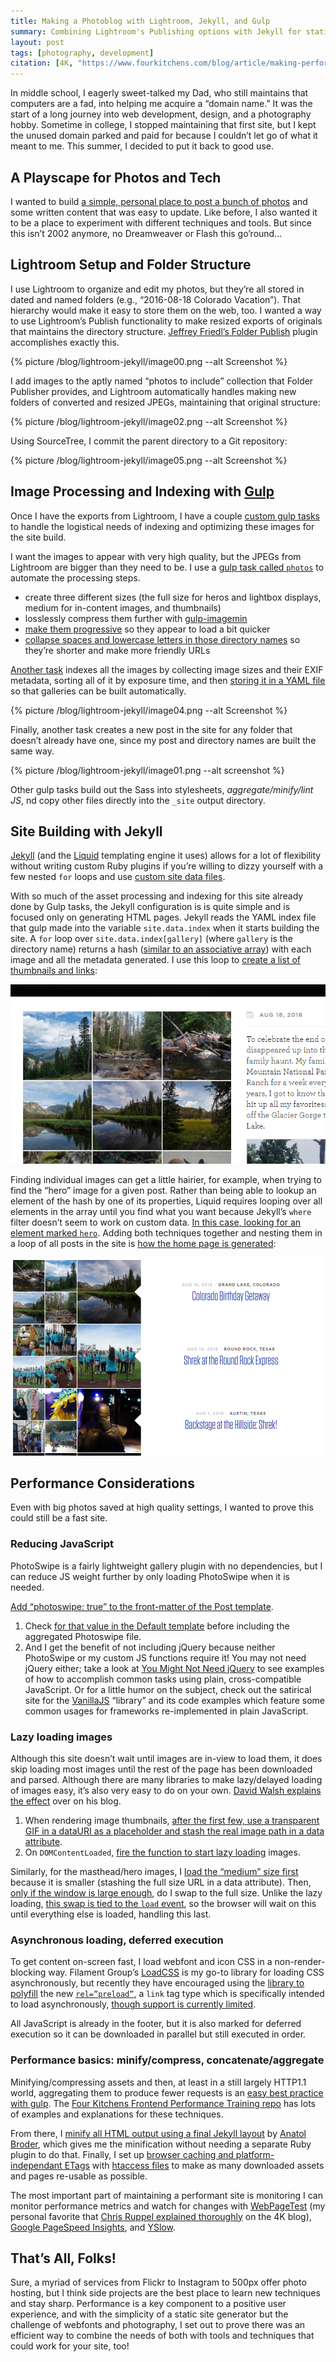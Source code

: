 ```yaml
---
title: Making a Photoblog with Lightroom, Jekyll, and Gulp
summary: Combining Lightroom's Publishing options with Jekyll for static site building for an easy, highly performant photoblog.
layout: post
tags: [photography, development]
citation: [4K, "https://www.fourkitchens.com/blog/article/making-performant-photoblog-lightroom-jekyll-and-gulp"]
---
```


In middle school, I eagerly sweet-talked my Dad, who still maintains that
computers are a fad, into helping me acquire a “domain name.” It was the start
of a long journey into web development, design, and a photography hobby.
Sometime in college, I stopped maintaining that first site, but I kept the
unused domain parked and paid for because I couldn’t let go of what it meant to
me. This summer, I decided to put it back to good use.

## A Playscape for Photos and Tech

I wanted to build
[a simple, personal place to post a bunch of photos](http://www.tsmithphotos.com/)
and some written content that was easy to update. Like before, I also wanted it
to be a place to experiment with different techniques and tools. But since this
isn’t 2002 anymore, no Dreamweaver or Flash this go’round…

## Lightroom Setup and Folder Structure

I use Lightroom to organize and edit my photos, but they’re all stored in dated
and named folders (e.g., “2016-08-18 Colorado Vacation”). That hierarchy would
make it easy to store them on the web, too. I wanted a way to use Lightroom’s
Publish functionality to make resized exports of originals that maintains the
directory structure.
[Jeffrey Friedl’s Folder Publish](http://regex.info/blog/lightroom-goodies/folder-publisher)
plugin accomplishes exactly this.

{% picture /blog/lightroom-jekyll/image00.png --alt Screenshot %}

I add images to the aptly named “photos to include” collection that Folder
Publisher provides, and Lightroom automatically handles making new folders of
converted and resized JPEGs, maintaining that original structure:

{% picture /blog/lightroom-jekyll/image02.png --alt Screenshot %}

Using SourceTree, I commit the parent directory to a Git repository:

{% picture /blog/lightroom-jekyll/image05.png --alt Screenshot %}

## Image Processing and Indexing with [Gulp](http://gulpjs.com/)

Once I have the exports from Lightroom, I have a couple [custom gulp tasks](https://github.com/tsmith512/tsmithphotos/blob/master/gulpfile.js) to
handle the logistical needs of indexing and optimizing these images for the site
build.

I want the images to appear with very high quality, but the JPEGs from Lightroom
are bigger than they need to be. I use a
[gulp task called `photos`](https://github.com/tsmith512/tsmithphotos/blob/master/gulpfile.js#L175-L200)
to automate the processing steps.

* create three different sizes (the full size for heros and lightbox displays,
  medium for in-content images, and thumbnails)
* losslessly compress them further with [gulp-imagemin](https://github.com/sindresorhus/gulp-imagemin)
* [make them progressive](http://blog.patrickmeenan.com/2013/06/progressive-jpegs-ftw.html)
  so they appear to load a bit quicker
* [collapse spaces and lowercase letters in those directory names](https://github.com/tsmith512/tsmithphotos/blob/master/gulpfile.js#L83)
  so they’re shorter and make more friendly URLs

[Another task](https://github.com/tsmith512/tsmithphotos/blob/master/gulpfile.js#L74-L173)
indexes all the images by collecting image sizes and their EXIF metadata,
sorting all of it by exposure time, and then
[storing it in a YAML file](https://github.com/tsmith512/tsmithphotos/blob/master/source/index.yml)
so that galleries can be built automatically.

{% picture /blog/lightroom-jekyll/image04.png --alt Screenshot %}

Finally, another task creates a new post in the site for any folder that doesn’t
already have one, since my post and directory names are built the same way.

{% picture /blog/lightroom-jekyll/image01.png --alt screenshot %}

Other gulp tasks build out the Sass into stylesheets, _aggregate/minify/lint JS_,
nd copy other files directly into the `_site` output directory.

## Site Building with Jekyll

[Jekyll](https://jekyllrb.com/) (and the [Liquid](https://shopify.github.io/liquid/)
templating engine it uses) allows for a lot of flexibility without writing
custom Ruby plugins if you’re willing to dizzy yourself with a few nested `for`
loops and use [custom site data files](https://jekyllrb.com/docs/datafiles/).

With so much of the asset processing and indexing for this site already done by
Gulp tasks, the Jekyll configuration is is quite simple and is focused only on
generating HTML pages. Jekyll reads the YAML index file that gulp made into the
variable `site.data.index` when it starts building the site. A `for` loop over
`site.data.index[gallery]` (where `gallery` is the directory name) returns a hash
([similar to an associative array](http://stackoverflow.com/questions/3134296/hash-tables-vs-associative-arrays))
with each image and all the metadata generated. I use this loop to
[create a list of thumbnails and links](https://github.com/tsmith512/tsmithphotos/blob/master/_layouts/post.html#L47-L61):

![](/assets/blog/lightroom-jekyll/image06.png)

Finding individual images can get a little hairier, for example, when trying to
find the “hero” image for a given post. Rather than being able to lookup an
element of the hash by one of its properties, Liquid requires looping over all
elements in the array until you find what you want because Jekyll’s `where`
filter doesn’t seem to work on custom data.
[In this case, looking for an element marked `hero`](https://github.com/tsmith512/tsmithphotos/blob/master/_layouts/post.html#L18-L34).
Adding both techniques together and nesting them in a loop of all posts in the site is
[how the home page is generated](https://github.com/tsmith512/tsmithphotos/blob/master/index.html):

![](/assets/blog/lightroom-jekyll/image03.png)

## Performance Considerations

Even with big photos saved at high quality settings, I wanted to prove this
could still be a fast site.

### Reducing JavaScript

PhotoSwipe is a fairly lightweight gallery plugin with no dependencies, but I
can reduce JS weight further by only loading PhotoSwipe when it is needed.

[Add “photoswipe: true” to the front-matter of the Post template](https://github.com/tsmith512/tsmithphotos/blob/master/_layouts/post.html#L3).

1. Check [for that value in the Default template](https://github.com/tsmith512/tsmithphotos/blob/master/_layouts/default.html#L23)
   before including the aggregated Photoswipe file.
2. And I get the benefit of not including jQuery because neither PhotoSwipe or
   my custom JS functions require it! You may not need jQuery either; take a
   look at [You Might Not Need jQuery](http://youmightnotneedjquery.com/) to see
   examples of how to accomplish common tasks using plain, cross-compatible
   JavaScript. Or for a little humor on the subject, check out the satirical
   site for the [VanillaJS](http://vanilla-js.com/) “library” and its code
   examples which feature some common usages for frameworks re-implemented in
   plain JavaScript.

### Lazy loading images

Although this site doesn’t wait until images are in-view to load them, it does
skip loading most images until the rest of the page has been downloaded and
parsed. Although there are many libraries to make lazy/delayed loading of images
easy, it’s also very easy to do on your own.
[David Walsh explains the effect](https://davidwalsh.name/lazyload-image-fade)
over on his blog.

1. When rendering image thumbnails,
   [after the first few, use a transparent GIF in a dataURI as a placeholder and stash the real image path in a data attribute](https://github.com/tsmith512/tsmithphotos/blob/master/_layouts/post.html#L54-L58).
2. On `DOMContentLoaded`,
   [fire the function to start lazy loading](https://github.com/tsmith512/tsmithphotos/blob/master/_js/lazyload.js#L18-L26) images.

Similarly, for the masthead/hero images, I
[load the “medium” size first](https://github.com/tsmith512/tsmithphotos/blob/master/_layouts/post.html#L27-L28)
because it is smaller (stashing the full size URL in a data attribute). Then,
[only if the window is large enough](https://github.com/tsmith512/tsmithphotos/blob/master/_js/lazyload.js#L29-L30),
do I swap to the full size. Unlike the lazy loading,
[this swap is tied to the `load` event](https://github.com/tsmith512/tsmithphotos/blob/master/_js/lazyload.js#L38),
so the browser will wait on this until everything else is loaded, handling this
last.

### Asynchronous loading, deferred execution

To get content on-screen fast, I load webfont and icon CSS in a non-render-blocking
way. Filament Group’s [LoadCSS](https://github.com/filamentgroup/loadCSS) is my
go-to library for loading CSS asynchronously, but recently they have encouraged
using the [library to polyfill](https://github.com/filamentgroup/loadCSS#recommended-usage-pattern)
the new [`rel=”preload”`](https://www.w3.org/TR/2015/WD-preload-20150721/), a
`link` tag type which is specifically intended to load asynchronously,
[though support is currently limited](http://caniuse.com/#feat=link-rel-preload).

All JavaScript is already in the footer, but it is also marked for deferred
execution so it can be downloaded in parallel but still executed in order.

### Performance basics: minify/compress, concatenate/aggregate

Minifying/compressing assets and then, at least in a still largely HTTP1.1 world,
aggregating them to produce fewer requests is an [easy best practice with gulp](https://github.com/tsmith512/tsmithphotos/blob/master/gulpfile.js#L246-L292).
The [Four Kitchens Frontend Performance Training repo](https://github.com/fourkitchens/frontend-perf)
has lots of examples and explanations for these techniques.

From there, I [minify all HTML output using a final Jekyll layout](http://jch.penibelst.de/)
by [Anatol Broder](https://github.com/penibelst), which gives me the
minification without needing a separate Ruby plugin to do that. Finally, I set up
[browser caching and platform-independant ETags](https://developers.google.com/speed/docs/insights/LeverageBrowserCaching)
with [htaccess files](https://github.com/tsmith512/tsmithphotos/tree/master/_htaccess)
to make as many downloaded assets and pages re-usable as possible.

The most important part of maintaining a performant site is monitoring I can
monitor performance metrics and watch for changes with
[WebPageTest](https://www.webpagetest.org/) (my personal favorite that
[Chris Ruppel explained thoroughly](https://www.fourkitchens.com/blog/article/webpagetest-power-users)
on the 4K blog), [Google PageSpeed Insights](https://developers.google.com/speed/pagespeed/insights/),
and [YSlow](http://yslow.org/).

## That’s All, Folks!

Sure, a myriad of services from Flickr to Instagram to 500px offer photo hosting,
but I think side projects are the best place to learn new techniques and stay
sharp. Performance is a key component to a positive user experience, and with
the simplicity of a static site generator but the challenge of webfonts and
photography, I set out to prove there was an efficient way to combine the needs
of both with tools and techniques that could work for your site, too!
